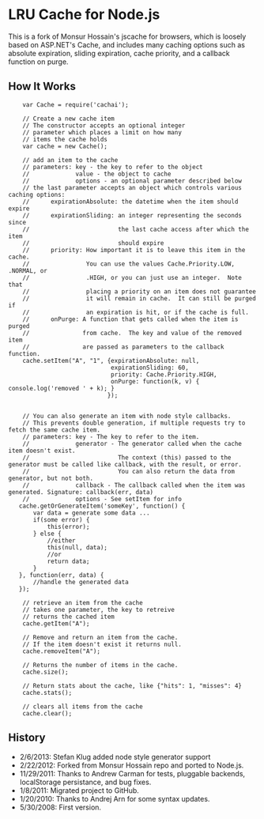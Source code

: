 LRU Cache for Node.js
====================

This is a fork of Monsur Hossain's jscache for browsers, which is loosely based on ASP.NET's Cache, and includes many caching options such as absolute expiration, sliding expiration, cache priority, and a callback function on purge.

How It Works
------------

        var Cache = require('cachai');

        // Create a new cache item
        // The constructor accepts an optional integer
        // parameter which places a limit on how many
        // items the cache holds
        var cache = new Cache();

        // add an item to the cache
        // parameters: key - the key to refer to the object
        //             value - the object to cache
        //             options - an optional parameter described below
        // the last parameter accepts an object which controls various caching options:
        //      expirationAbsolute: the datetime when the item should expire
        //      expirationSliding: an integer representing the seconds since
        //                         the last cache access after which the item
        //                         should expire
        //      priority: How important it is to leave this item in the cache.
        //                You can use the values Cache.Priority.LOW, .NORMAL, or
        //                .HIGH, or you can just use an integer.  Note that
        //                placing a priority on an item does not guarantee
        //                it will remain in cache.  It can still be purged if
        //                an expiration is hit, or if the cache is full.
        //      onPurge: A function that gets called when the item is purged
        //               from cache.  The key and value of the removed item
        //               are passed as parameters to the callback function.
        cache.setItem("A", "1", {expirationAbsolute: null,
                                 expirationSliding: 60,
                                 priority: Cache.Priority.HIGH,
                                 onPurge: function(k, v) { console.log('removed ' + k); }
                                });


        // You can also generate an item with node style callbacks. 
        // This prevents double generation, if multiple requests try to fetch the same cache item.
        // parameters: key - The key to refer to the item.
        //             generator - The generator called when the cache item doesn't exist. 
        //                         The context (this) passed to the generator must be called like callback, with the result, or error.
        //                         You can also return the data from generator, but not both.
        //             callback - The callback called when the item was generated. Signature: callback(err, data)
        //             options - See setItem for info
       cache.getOrGenerateItem('someKey', function() {
           var data = generate some data ...
           if(some error) {
               this(error);
           } else {
               //either
               this(null, data);
               //or
               return data;
           }
       }, function(err, data) {
           //handle the generated data
       });

        // retrieve an item from the cache
        // takes one parameter, the key to retreive
        // returns the cached item
        cache.getItem("A");

        // Remove and return an item from the cache.
        // If the item doesn't exist it returns null.
        cache.removeItem("A");

        // Returns the number of items in the cache.
        cache.size();

        // Return stats about the cache, like {"hits": 1, "misses": 4}
        cache.stats();

        // clears all items from the cache
        cache.clear();


History
-------
* 2/6/2013: Stefan Klug added node style generator support
* 2/22/2012: Forked from Monsur Hossain repo and ported to Node.js.
* 11/29/2011: Thanks to Andrew Carman for tests, pluggable backends, localStorage persistance, and bug fixes.
* 1/8/2011: Migrated project to GitHub.
* 1/20/2010: Thanks to Andrej Arn for some syntax updates.
* 5/30/2008: First version.
